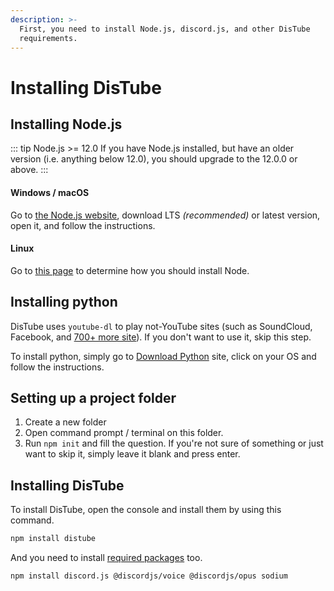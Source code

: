 ```yaml
---
description: >-
  First, you need to install Node.js, discord.js, and other DisTube
  requirements.
---
```


# Installing DisTube

## Installing Node.js

::: tip Node.js >= 12.0
If you have Node.js installed, but have an older version \(i.e. anything below 12.0\), you should upgrade to the 12.0.0 or above.
:::

#### Windows / macOS <a id="installing-on-windows"></a>

Go to [the Node.js website](https://nodejs.org/), download LTS _\(recommended\)_ or latest version, open it, and follow the instructions.

#### Linux <a id="installing-on-linux"></a>

Go to [this page](https://nodejs.org/en/download/package-manager/) to determine how you should install Node.

## Installing python

DisTube uses `youtube-dl` to play not-YouTube sites \(such as SoundCloud, Facebook, and [700+ more site](https://ytdl-org.github.io/youtube-dl/supportedsites.html)\). If you don't want to use it, skip this step.

To install python, simply go to [Download Python](https://www.python.org/downloads/) site, click on your OS and follow the instructions.

## Setting up a project folder

1. Create a new folder
2. Open command prompt / terminal on this folder.
3. Run `npm init` and fill the question. If you're not sure of something or just want to skip it, simply leave it blank and press enter.

## Installing DisTube

To install DisTube, open the console and install them by using this command.

```sh
npm install distube
```

And you need to install [required packages](~@#requirement) too.

```sh
npm install discord.js @discordjs/voice @discordjs/opus sodium
```
